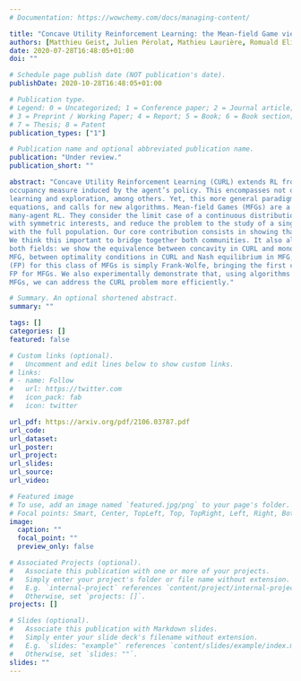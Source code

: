 ```yaml
---
# Documentation: https://wowchemy.com/docs/managing-content/

title: "Concave Utility Reinforcement Learning: the Mean-field Game viewpoint"
authors: [Matthieu Geist, Julien Pérolat, Mathieu Laurière, Romuald Elie, Sarah Perrin, Olivier Bachem, Rémi Munos, Olivier Pietquin]
date: 2020-07-28T16:48:05+01:00
doi: ""

# Schedule page publish date (NOT publication's date).
publishDate: 2020-10-28T16:48:05+01:00

# Publication type.
# Legend: 0 = Uncategorized; 1 = Conference paper; 2 = Journal article;
# 3 = Preprint / Working Paper; 4 = Report; 5 = Book; 6 = Book section;
# 7 = Thesis; 8 = Patent
publication_types: ["1"]

# Publication name and optional abbreviated publication name.
publication: "Under review."
publication_short: ""

abstract: "Concave Utility Reinforcement Learning (CURL) extends RL from linear to concave utilities in the
occupancy measure induced by the agent’s policy. This encompasses not only RL but also imitation
learning and exploration, among others. Yet, this more general paradigm invalidates the classical Bellman
equations, and calls for new algorithms. Mean-field Games (MFGs) are a continuous approximation of
many-agent RL. They consider the limit case of a continuous distribution of identical agents, anonymous
with symmetric interests, and reduce the problem to the study of a single representative agent in interaction
with the full population. Our core contribution consists in showing that CURL is a subclass of MFGs.
We think this important to bridge together both communities. It also allows to shed light on aspects of
both fields: we show the equivalence between concavity in CURL and monotonicity in the associated
MFG, between optimality conditions in CURL and Nash equilibrium in MFG, or that Fictitious Play
(FP) for this class of MFGs is simply Frank-Wolfe, bringing the first convergence rate for discrete-time
FP for MFGs. We also experimentally demonstrate that, using algorithms recently introduced for solving
MFGs, we can address the CURL problem more efficiently."

# Summary. An optional shortened abstract.
summary: ""

tags: []
categories: []
featured: false

# Custom links (optional).
#   Uncomment and edit lines below to show custom links.
# links:
# - name: Follow
#   url: https://twitter.com
#   icon_pack: fab
#   icon: twitter

url_pdf: https://arxiv.org/pdf/2106.03787.pdf
url_code:
url_dataset:
url_poster:
url_project:
url_slides:
url_source:
url_video:

# Featured image
# To use, add an image named `featured.jpg/png` to your page's folder. 
# Focal points: Smart, Center, TopLeft, Top, TopRight, Left, Right, BottomLeft, Bottom, BottomRight.
image:
  caption: ""
  focal_point: ""
  preview_only: false

# Associated Projects (optional).
#   Associate this publication with one or more of your projects.
#   Simply enter your project's folder or file name without extension.
#   E.g. `internal-project` references `content/project/internal-project/index.md`.
#   Otherwise, set `projects: []`.
projects: []

# Slides (optional).
#   Associate this publication with Markdown slides.
#   Simply enter your slide deck's filename without extension.
#   E.g. `slides: "example"` references `content/slides/example/index.md`.
#   Otherwise, set `slides: ""`.
slides: ""
---
```

